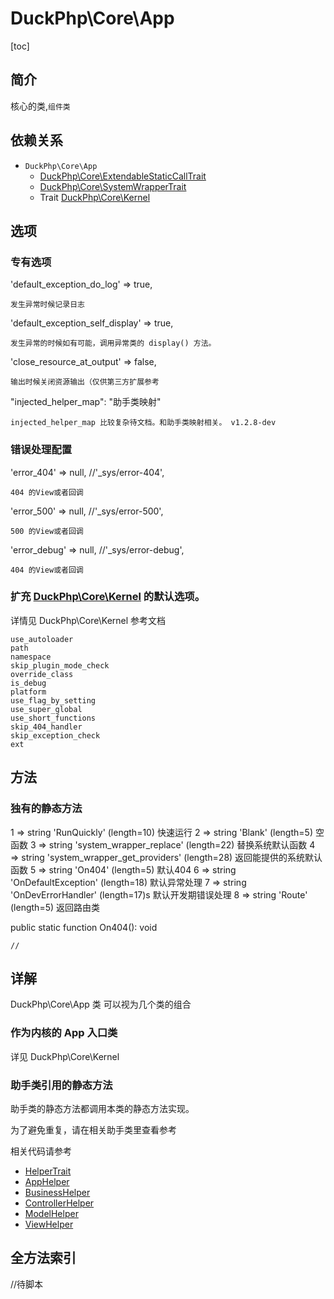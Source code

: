 # DuckPhp\Core\App
[toc]

## 简介
核心的类,`组件类`
## 依赖关系
+ `DuckPhp\Core\App` 
    + [DuckPhp\Core\ExtendableStaticCallTrait](Core-ExtendableStaticCallTrait.md)
    + [DuckPhp\Core\SystemWrapperTrait](Core-SystemWrapperTrait.md)
    + Trait [DuckPhp\Core\Kernel](Core-Kernel.md)


## 选项

### 专有选项
'default_exception_do_log' => true,

    发生异常时候记录日志
'default_exception_self_display' => true,

    发生异常的时候如有可能，调用异常类的 display() 方法。
'close_resource_at_output' => false,
    
    输出时候关闭资源输出（仅供第三方扩展参考
"injected_helper_map": "助手类映射"

    injected_helper_map 比较复杂待文档。和助手类映射相关。 v1.2.8-dev
### 错误处理配置

'error_404' => null,          //'_sys/error-404',

    404 的View或者回调
'error_500' => null,          //'_sys/error-500',

    500 的View或者回调
'error_debug' => null,        //'_sys/error-debug',

    404 的View或者回调


### 扩充 [DuckPhp\Core\Kernel](Core-Kernel.md) 的默认选项。


详情见 DuckPhp\Core\Kernel 参考文档

    use_autoloader
    path
    namespace
    skip_plugin_mode_check
    override_class
    is_debug
    platform
    use_flag_by_setting
    use_super_global
    use_short_functions
    skip_404_handler
    skip_exception_check
    ext

## 方法


### 独有的静态方法

  1 => string 'RunQuickly' (length=10)
快速运行
  2 => string 'Blank' (length=5)
空函数
  3 => string 'system_wrapper_replace' (length=22)
替换系统默认函数
  4 => string 'system_wrapper_get_providers' (length=28)
返回能提供的系统默认函数
  5 => string 'On404' (length=5)
默认404
  6 => string 'OnDefaultException' (length=18)
默认异常处理
  7 => string 'OnDevErrorHandler' (length=17)s
默认开发期错误处理
  8 => string 'Route' (length=5)
返回路由类

public static function On404(): void

    //
## 详解
DuckPhp\Core\App 类 可以视为几个类的组合

### 作为内核的 App 入口类
详见 DuckPhp\Core\Kernel

### 助手类引用的静态方法

助手类的静态方法都调用本类的静态方法实现。

为了避免重复，请在相关助手类里查看参考

相关代码请参考 

 + [HelperTrait](Helper-AppHelper.md)
 + [AppHelper](Helper-AppHelper.md)
 + [BusinessHelper](Helper-BusinessHelper.md)
 + [ControllerHelper](Helper-ControllerHelper.md)
 + [ModelHelper](Helper-ModelHelper.md)
 + [ViewHelper](Helper-ViewHelper.md)


 ## 全方法索引

//待脚本